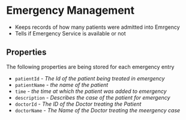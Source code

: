 # Emergency Management

- Keeps records of how many patients were admitted into Emrgency
- Tells if Emergency Service is available or not


## Properties

The following properties are being stored for each emergency entry

- `patientId` - *The Id of the patient being treated in emergency*
- `patientName` - *the name of the patient*
- `time` - *the time at which the patient was added to emergency*
- `description` - *Describes the case of the patient for emergency*
- `doctorId` - *The ID of the Doctor treating the Patient*
- `doctorName` - *The Name of the Doctor treating the meergency case*